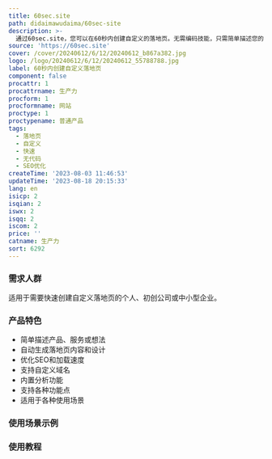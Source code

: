```yaml
---
title: 60sec.site
path: didaimawudaima/60sec-site
description: >-
  通过60sec.site，您可以在60秒内创建自定义的落地页。无需编码技能，只需简单描述您的产品、服务或想法，60sec.site将为您生成一个几乎完美的落地页。落地页设计精美，具有优化的SEO和加载速度，支持自定义域名和内置分析等功能。支持各种功能点，适用于各种使用场景。
source: 'https://60sec.site'
cover: /cover/20240612/6/12/20240612_b867a382.jpg
logo: /logo/20240612/6/12/20240612_55788788.jpg
label: 60秒内创建自定义落地页
component: false
procattr: 1
procattrname: 生产力
procform: 1
procformname: 网站
proctype: 1
proctypename: 普通产品
tags:
  - 落地页
  - 自定义
  - 快速
  - 无代码
  - SEO优化
createTime: '2023-08-03 11:46:53'
updateTime: '2023-08-18 20:15:33'
lang: en
isicp: 2
isqian: 2
iswx: 2
isqq: 2
iscom: 2
price: ''
catname: 生产力
sort: 6292
---
```




### 需求人群
适用于需要快速创建自定义落地页的个人、初创公司或中小型企业。

### 产品特色
- 简单描述产品、服务或想法
- 自动生成落地页内容和设计
- 优化SEO和加载速度
- 支持自定义域名
- 内置分析功能
- 支持各种功能点
- 适用于各种使用场景

### 使用场景示例


### 使用教程


  
